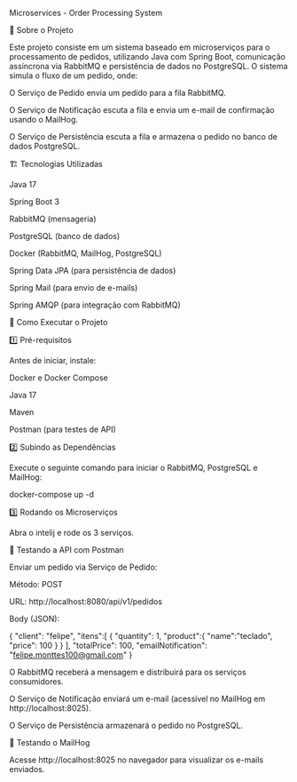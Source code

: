 Microservices - Order Processing System

📝 Sobre o Projeto

Este projeto consiste em um sistema baseado em microserviços para o processamento de pedidos, utilizando Java com Spring Boot, comunicação assíncrona via RabbitMQ e persistência de dados no PostgreSQL. O sistema simula o fluxo de um pedido, onde:

O Serviço de Pedido envia um pedido para a fila RabbitMQ.

O Serviço de Notificação escuta a fila e envia um e-mail de confirmação usando o MailHog.

O Serviço de Persistência escuta a fila e armazena o pedido no banco de dados PostgreSQL.

🏗️ Tecnologias Utilizadas

Java 17

Spring Boot 3

RabbitMQ (mensageria)

PostgreSQL (banco de dados)

Docker (RabbitMQ, MailHog, PostgreSQL)

Spring Data JPA (para persistência de dados)

Spring Mail (para envio de e-mails)

Spring AMQP (para integração com RabbitMQ)

🚀 Como Executar o Projeto

1️⃣ Pré-requisitos

Antes de iniciar, instale:

Docker e Docker Compose

Java 17

Maven

Postman (para testes de API)

2️⃣ Subindo as Dependências

Execute o seguinte comando para iniciar o RabbitMQ, PostgreSQL e MailHog:

docker-compose up -d

3️⃣ Rodando os Microserviços

Abra o intelij e rode os 3 serviços.

🔄 Testando a API com Postman

Enviar um pedido via Serviço de Pedido:

Método: POST

URL: http://localhost:8080/api/v1/pedidos

Body (JSON):

{
    "client": "felipe",
    "itens":[
        {
            "quantity": 1,
            "product":{
                "name":"teclado",
                "price": 100
            }
        }
    ],
    "totalPrice": 100,
    "emailNotification": "felipe.monttes100@gmail.com"
}

O RabbitMQ receberá a mensagem e distribuirá para os serviços consumidores.

O Serviço de Notificação enviará um e-mail (acessível no MailHog em http://localhost:8025).

O Serviço de Persistência armazenará o pedido no PostgreSQL.

📩 Testando o MailHog

Acesse http://localhost:8025 no navegador para visualizar os e-mails enviados.
